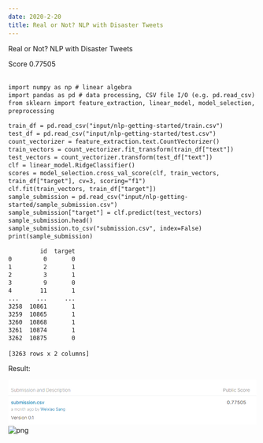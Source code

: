 ```yaml
---
date: 2020-2-20
title: Real or Not? NLP with Disaster Tweets
---
```


Real or Not? NLP with Disaster Tweets

Score 0.77505


```

import numpy as np # linear algebra
import pandas as pd # data processing, CSV file I/O (e.g. pd.read_csv)
from sklearn import feature_extraction, linear_model, model_selection, preprocessing
```




```
train_df = pd.read_csv("input/nlp-getting-started/train.csv")
test_df = pd.read_csv("input/nlp-getting-started/test.csv")
count_vectorizer = feature_extraction.text.CountVectorizer()
train_vectors = count_vectorizer.fit_transform(train_df["text"])
test_vectors = count_vectorizer.transform(test_df["text"])
clf = linear_model.RidgeClassifier()
scores = model_selection.cross_val_score(clf, train_vectors, train_df["target"], cv=3, scoring="f1")
clf.fit(train_vectors, train_df["target"])
sample_submission = pd.read_csv("input/nlp-getting-started/sample_submission.csv")
sample_submission["target"] = clf.predict(test_vectors)
sample_submission.head()
sample_submission.to_csv("submission.csv", index=False)
print(sample_submission)
```

             id  target
    0         0       0
    1         2       1
    2         3       1
    3         9       0
    4        11       1
    ...     ...     ...
    3258  10861       1
    3259  10865       1
    3260  10868       1
    3261  10874       1
    3262  10875       0
    
    [3263 rows x 2 columns]
    

Result:

![png](https://github.com/sangwx/academic-kickstart/blob/master/content/post/Assignment0/score.PNG)
![png](https://www.google.com/images/branding/googlelogo/1x/googlelogo_color_272x92dp.png)
